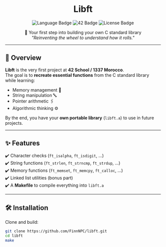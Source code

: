 <h1 align="center">Libft</h1>

<p align="center">
  <img src="https://img.shields.io/badge/language-C-blue?style=for-the-badge&logo=c" alt="Language Badge"/>
  <img src="https://img.shields.io/badge/42-Network-black?style=for-the-badge&logo=42" alt="42 Badge"/>
  <img src="https://img.shields.io/badge/license-MIT-green?style=for-the-badge" alt="License Badge"/>
</p>

<p align="center">
  🚀 Your first step into building your own C standard library  
  <br/>
  <i>"Reinventing the wheel to understand how it rolls."</i>
</p>

---

## 📌 Overview
**Libft** is the very first project at **42 School / 1337 Morocco**.  
The goal is to **recreate essential functions** from the C standard library while learning:
- Memory management 🧠
- String manipulation 🔤
- Pointer arithmetic 🖇️
- Algorithmic thinking ⚙️

By the end, you have your **own portable library** (`libft.a`) to use in future projects.

---

## ✨ Features
✔️ Character checks (`ft_isalpha`, `ft_isdigit`, …)  
✔️ String functions (`ft_strlen`, `ft_strncmp`, `ft_strdup`, …)  
✔️ Memory functions (`ft_memset`, `ft_memcpy`, `ft_calloc`, …)  
✔️ Linked list utilities (bonus part)  
✔️ A **Makefile** to compile everything into `libft.a`  

---

## 🛠️ Installation

Clone and build:

```bash
git clone https://github.com/FinnNPC/libft.git
cd libft
make
